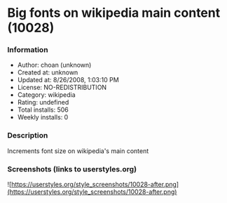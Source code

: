 # Big fonts on wikipedia main content (10028)

### Information
- Author: choan (unknown)
- Created at: unknown
- Updated at: 8/26/2008, 1:03:10 PM
- License: NO-REDISTRIBUTION
- Category: wikipedia
- Rating: undefined
- Total installs: 506
- Weekly installs: 0


### Description
Increments font size on wikipedia's main content


### Screenshots (links to userstyles.org)
![https://userstyles.org/style_screenshots/10028-after.png](https://userstyles.org/style_screenshots/10028-after.png)


